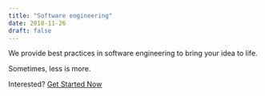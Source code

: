 ```yaml
---
title: "Software engineering"
date: 2018-11-26
draft: false
---
```


We provide best practices in software engineering to bring your idea to life.

Sometimes, less is more.

<!--more-->

Interested? [Get Started Now](/contact/)
